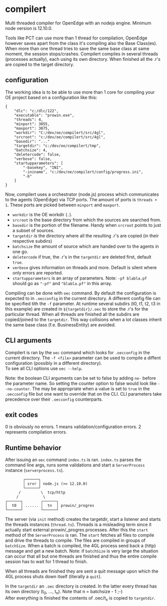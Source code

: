 # compilert
Multi threaded compiler for OpenEdge with an nodejs engine. Minimum node version is 12.10.0.

Tools like PCT can use more than 1 thread for compilation, OpenEdge however saves apart from the class it's compiling also the Base Class(es). When more than one thread tries to save the same base class at same moment, the session stops/crashes. Compilert compiles in several threads (processes actually), each using its own directory. When finished all the .r's are copied to the target directory.

## configuration
The working idea is to be able to use more than 1 core for compiling your OE project based on a configuration like this:
```
{
    "dlc": "c:/dlc/122",
    "executable": "prowin.exe",
    "threads": 4,
    "minport": 3055,
    "maxport": 3075,
    "workdir": "C:/dev/oe/compilert/src/4gl",
    "srcroot": "c:/dev/oe/compilert/src/4gl",
    "basedir": "..."
    "targetdir": "c:/dev/oe/compilert/tmp",
    "batchsize": 4,
    "deletercode": false,
    "verbose": false,
    "startupparameters": [
        "-basekey", "INI",
        "-ininame", "c:/dev/oe/compilert/config/progress.ini",
        "-b"
    ]
}
```

Now, compilert uses a orchestrator (node.js) process which communicates to the agents (OpenEdge) via TCP ports. The amount of ports is `threads + 1`. These ports are picked between `minport` and `maxport`. 
- `workdir` is the OE workdir (`.`).
- `srcroot` is the base directory from which the sources are searched from.
- `basedir` is the portion of the filename. Handy when `srcroot` points to just a subset of sources.
- `targetdir` is the directory where all the resulting .r's are copied (in their respective subdirs)
- `batchsize` the amount of source which are handed over to the agents in one go.
- `deletercode` if true, the .r's in the `targetdir` are deleted first, default `true`.
- `verbose` gives information on threads and more. Default is silent where only errors are reported.
- `startupparameters` is an array of parameters. Note: `-pf blabla.pf` should go as `"-pf"` and `"blabla.pf"` in this array.  
  
Compiling can be done with `oec` command. By default the configuration is expected to in `.oecconfig` in the current directory. A different config file can be specified tith the `-f` parameter. At runtime several subdirs (t0, t1, t2, t3 in this example) are created in `${targetdir}/.oec` to store the .r's for the particular thread. When all threads are finished all the subdirs are copied/joined to the `targetdir`. This way collisions when a lot classes inherit the same base class (f.e. BusinessEntity) are avoided.

## CLI arguments
Compilert is ran by the `oec` command which looks for `.oecconfig` in the current directory. The `-f <file>` parameter can be used to compile a diffent configuration (possibly in a different directory). <br/>
To see all CLI options use `oec --help`.

Note: the boolean CLI arguments can be set to false by adding `no-` before the parameter name. So setting the counter option to false would look like `--no-counter`. The may be appropriate when a value is set to `true` in the `.oecconfig` file but one want to override that on the CLI. CLI parameters take precedence over their `.oecconfig` counterparts.

## exit codes
0 is obviously no errors. 1 means validation/configuration errors. 2 represents compilation errors.

## Runtime behavior
After issuing an `oec` command `index.ts` is ran. `index.ts` parses the command line args, runs some validations and start a `ServerProcess` instance (`serverprocess.ts`). 
```
        ┌──────┐
        │ srvr │ node.js (>= 12.10.0)
        └──────┘
      /         \  tcp/http
     /           \
┌──────┐        ┌──────┐
│  t0  │ ...... │  tn  │ prowin/_progres
└──────┘        └──────┘
```
The server (via `init` method)  creates the targetdir, start a listener and starts the threads instances (`thread.ts`). Threads is a misleading term since it actually start external prowin/_progres processes. After this the `start` method of the `ServerProcess` is ran. The `start` fetches all files to compile and drive the threads to compile. The files are compiled in groups of `batchSize`. When a batch is compiled, the 4GL process send back a (http) message and get a new batch. Note: if `batchSize` is very large the situation can occur that all but one threads are finished and thus the entire compile session has to wait for 1 thread to finish.

When all threads are finished they are sent a quit message upon which the 4GL process shuts down itself (literally a `quit`).

In the `targetdir` an `.oec` directory is created. In the latter every thread has its own directory (t<sub>0</sub>, ..., t<sub>n</sub>). Note that n = batchsize - 1 ;-)<br>
After everything is finished the contents of .oec/t<sub>x</sub> is copied to `targetdir`.

